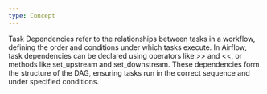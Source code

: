 ```yaml
---
type: Concept
---
```


Task Dependencies refer to the relationships between tasks in a workflow, defining the order and conditions under which tasks execute. In Airflow, task dependencies can be declared using operators like >> and <<, or methods like set_upstream and set_downstream. These dependencies form the structure of the DAG, ensuring tasks run in the correct sequence and under specified conditions.